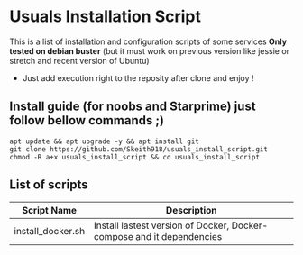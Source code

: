# Usuals Installation Script
This is a list of installation and configuration scripts of some services __Only tested on debian buster__ (but it must work on previous version like jessie or stretch and recent version of Ubuntu)

- Just add execution right to the reposity after clone and enjoy !

## Install guide (for noobs and Starprime) just follow bellow commands ;)
```
apt update && apt upgrade -y && apt install git
git clone https://github.com/Skeith918/usuals_install_script.git
chmod -R a+x usuals_install_script && cd usuals_install_script
```
## List of scripts
Script Name    | Description
-------------  | -------------
install_docker.sh | Install lastest version of Docker, Docker-compose and it dependencies
